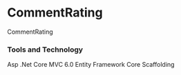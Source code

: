 # CommentRating
CommentRating 
### Tools and Technology
Asp .Net Core MVC 6.0
Entity Framework Core
Scaffolding
